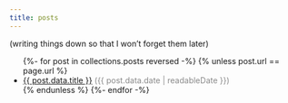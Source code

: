 ```yaml
---
title: posts
---
```

(writing things down so that I won’t forget them later)
<ul>
    {%- for post in collections.posts reversed -%}
        {% unless post.url == page.url %}
            <li><a href="{{ post.url }}">{{ post.data.title }}</a> <span style="opacity: 0.5">({{ post.data.date | readableDate }})</span></li>
        {% endunless %}
    {%- endfor -%}
</ul>
